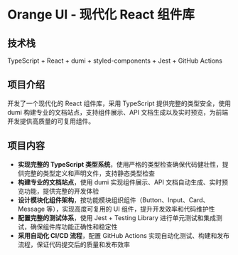 # Orange UI - 现代化 React 组件库

## 技术栈

TypeScript + React + dumi + styled-components + Jest + GitHub Actions

## 项目介绍

开发了一个现代化的 React 组件库，采用 TypeScript 提供完整的类型安全，使用 dumi 构建专业的文档站点，支持组件展示、API 文档生成以及实时预览，为前端开发提供高质量的可复用组件。

## 项目内容

- **实现完整的 TypeScript 类型系统**，使用严格的类型检查确保代码健壮性，提供完整的类型定义和声明文件，支持静态类型检查
- **构建专业的文档站点**，使用 dumi 实现组件展示、API 文档自动生成、实时预览功能，提供完整的开发体验
- **设计模块化组件架构**，按功能模块组织组件（Button、Input、Card、Message 等），实现高度可复用的 UI 组件，提升开发效率和代码维护性
- **配置完整的测试体系**，使用 Jest + Testing Library 进行单元测试和集成测试，确保组件库功能正确性和稳定性
- **采用自动化 CI/CD 流程**，配置 GitHub Actions 实现自动化测试、构建和发布流程，保证代码提交后的质量和发布效率
